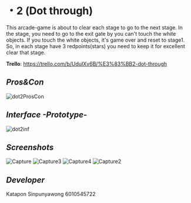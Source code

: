 # ・2 (Dot through)
This arcade-game is about to clear each stage to go to the next stage. In the stage, you need to go to the exit gate by you can't touch the white objects. If you touch the white objects, it's game over and reset to stage1. So, in each stage have 3 redpoints(stars) you need to keep it for excellent clear that stage.

**Trello**: https://trello.com/b/UduIXv6B/%E3%83%BB2-dot-through

## *Pros&Con*
![dot2ProsCon](https://user-images.githubusercontent.com/32285642/54703051-ab0ec800-4b6a-11e9-97ea-a2070ff4a5fd.PNG)

## *Interface -Prototype-*
![dot2inf](https://user-images.githubusercontent.com/32285642/56315297-8a458c80-6181-11e9-9cb4-a8379c6ab9e6.PNG)

## *Screenshots*
![Capture](https://user-images.githubusercontent.com/32285642/56315116-1f945100-6181-11e9-91d3-8a55315f8cd3.PNG)
![Capture3](https://user-images.githubusercontent.com/32285642/56315122-21f6ab00-6181-11e9-9d0e-5b39b3883ba3.PNG)
![Capture4](https://user-images.githubusercontent.com/32285642/56315128-23c06e80-6181-11e9-84fd-4fcaa6249565.PNG)
![Capture2](https://user-images.githubusercontent.com/32285642/56315136-26bb5f00-6181-11e9-9fa6-d5cad79f57af.PNG)

## *Developer*
Katapon Sinpunyawong 6010545722

